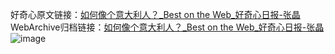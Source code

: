 好奇心原文链接：[如何像个意大利人？_Best on the Web_好奇心日报-张晶](https://www.qdaily.com/articles/1468.html)
WebArchive归档链接：[如何像个意大利人？_Best on the Web_好奇心日报-张晶](http://web.archive.org/web/20190623145917/https://www.qdaily.com/articles/1468.html)
![image](http://ww3.sinaimg.cn/large/007d5XDply1g3v4dbckj4j30u03ql16y)